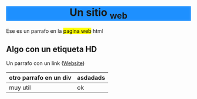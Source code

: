 
 <head>
  <link rel="icon" type="image/png" href="https://github.com/skoll43/texto/blob/master/icon.png">
 </head>
 <html>
  </head>

  <h1 style="text-align:center; background-color:DodgerBlue;">Un sitio <sub>web</sub> </h1>
  <div>
   <p> Ese es un parrafo en la <mark>pagina web</mark> html</p>
  </div>
  <div>
   <h2>Algo con un etiqueta HD</h2>
  </div>
  <div>
   <p>Un parrafo con un link (<a href="https://skoll43.github.io/texto/">Website</a>)</p>
  </div>

|otro parrafo en un  div|asdadads|
|-----------------------|--------|
|muy util               |ok      |


   


<!--stackedit_data:
eyJoaXN0b3J5IjpbLTE5NjYyNjgzMjcsMTMwNTgyMzAyNSwtMT
gzNDQzOTM3NywtMTgzNDQzOTM3NywtMTg1MTI5ODU0XX0=
-->